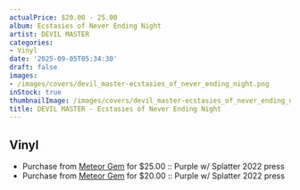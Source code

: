 ```yaml
---
actualPrice: $20.00 - 25.00
album: Ecstasies of Never Ending Night
artist: DEVIL MASTER
categories:
- Vinyl
date: '2025-09-05T05:34:30'
draft: false
images:
- /images/covers/devil_master-ecstasies_of_never_ending_night.png
inStock: true
thumbnailImage: /images/covers/devil_master-ecstasies_of_never_ending_night-thumb.png
title: DEVIL MASTER - Ecstasies of Never Ending Night
---
```


## Vinyl
* Purchase from [Meteor Gem](https://meteor-gem.com/products/devil-master-ecstasies-of-never-ending-night-lp) for $25.00 :: Purple w/ Splatter 2022 press
* Purchase from [Meteor Gem](https://meteor-gem.com/products/used-devil-master-ecstasies-of-never-ending-night-lp) for $20.00 :: Purple w/ Splatter 2022 press
